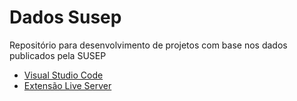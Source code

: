 # Dados Susep

Repositório para desenvolvimento de projetos com base nos dados publicados pela SUSEP

- [Visual Studio Code](https://code.visualstudio.com/download)
- [Extensão Live Server](https://marketplace.visualstudio.com/items?itemName=ritwickdey.LiveServer)
